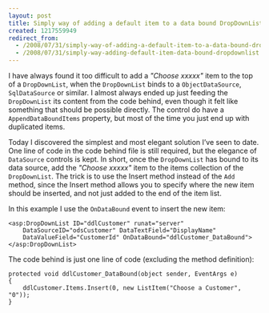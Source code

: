 ```yaml
---
layout: post
title: Simply way of adding a default item to a data bound DropDownList
created: 1217559949
redirect_from:
  - /2008/07/31/simply-way-of-adding-a-default-item-to-a-data-bound-dropdownlist
  - /2008/07/31/simply-way-adding-default-item-data-bound-dropdownlist
---
```

I have always found it too difficult to add a *"Choose xxxxx"* item to the top of a `DropDownList`, when the `DropDownList` binds to a `ObjectDataSource`, `SqlDataSource` or similar. I almost always ended up just feeding the `DropDownList` its content from the code behind, even though it felt like something that should be possible directly. The control do have a `AppendDataBoundItems` property, but most of the time you just end up with duplicated items.

<!--break-->

Today I discovered the simplest and most elegant solution I’ve seen to date. One line of code in the code behind file is still required, but the elegance of `DataSource` controls is kept. In short, once the `DropDownList` has bound to its data source, add the *"Choose xxxxx"* item to the items collection of the `DropDownList`. The trick is to use the Insert method instead of the `Add` method, since the Insert method allows you to specify where the new item should be inserted, and not just added to the end of the item list.

In this example I use the `OnDataBound` event to insert the new item:

```
<asp:DropDownList ID="ddlCustomer" runat="server"
    DataSourceID="odsCustomer" DataTextField="DisplayName"
    DataValueField="CustomerId" OnDataBound="ddlCustomer_DataBound">
</asp:DropDownList>
```

The code behind is just one line of code (excluding the method definition):

```
protected void ddlCustomer_DataBound(object sender, EventArgs e)
{
    ddlCustomer.Items.Insert(0, new ListItem("Choose a Customer", "0"));
}
```
